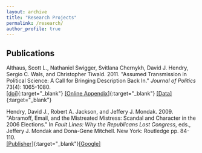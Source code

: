 ```yaml
---
layout: archive
title: "Research Projects"
permalink: /research/
author_profile: true
---
```


<h2>Publications</h2>

Althaus, Scott L., Nathaniel Swigger, Svitlana Chernykh, David J. Hendry, Sergio C. Wals, and Christopher Tiwald. 2011. "Assumed Transmission in Political Science: A Call for Bringing Description Back In." <i>Journal of Politics</i> 73(4): 1065-1080.<br/>[[doi]](http://dx.doi.org/10.1017/S0022381611000788){:target="_blank"}
[[Online Appendix]](https://davidjhendry.github.io/files/AlthausEtAl2011/AlthausEtAl2011-AssumedTransmission-Appendix.pdf){:target="_blank"} [[Data]](https://davidjhendry.github.io/files/AlthausEtAl2011/AlthausEtAl2011-JOP-PublicReplicationArchive.zip){:target="_blank"}

Hendry, David J., Robert A. Jackson, and Jeffery J. Mondak. 2009. "Abramoff, Email, and the Mistreated Mistress: Scandal and Character in the 2006 Elections." In <i>Fault Lines: Why the Republicans Lost Congress</i>, eds., Jeffery J. Mondak and Dona-Gene Mitchell. New York: Routledge pp. 84-110.<br/>
[[Publisher]](https://www.routledge.com/Fault-Lines-Why-the-Republicans-Lost-Congress/Mondak-Mitchell/p/book/9780415993623){:target="_blank"}[[Google]](https://books.google.co.uk/books/about/Fault_Lines.html?id=vyoq5mYNlJAC&redir_esc=y)
<!--
{% if author.googlescholar %}
  You can also find my articles on <u><a href="{{author.googlescholar}}">my Google Scholar profile</a>.</u>
{% endif %}

{% include base_path %}

{% for post in site.publications reversed %}
  {% include archive-single.html %}
{% endfor %}

akjhdsf;kja; a;kdjf; a;kdsjf;alj a;ldkjf;aklj-->